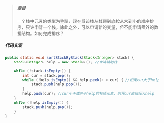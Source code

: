 > ##### 题目
>
> 一个栈中元素的类型为整型，现在将该栈从栈顶到底按从大到小的顺序排序，只许申请一个栈。除此之外，可以申请新的变量，但不能申请额外的数据结构。如何完成排序？

##### 代码实现

```java
public static void sortStackByStack(Stack<Integer> stack) {
    Stack<Integer> help = new Stack<>(); //申请辅助栈

    while (!stack.isEmpty()) {
        int cur = stack.pop();
        while (!help.isEmpty() && help.peek() < cur) { //如果cur大于help栈顶元素，则将help的元素逐一弹出，逐一压入stack，直到cur小于或等于help的栈顶元素
            stack.push(help.pop());
        }
        help.push(cur); //cur小于或等于help的栈顶元素，则将cur直接压入help
    }
    while (!help.isEmpty()) {
        stack.push(help.pop());
    }
}
```

